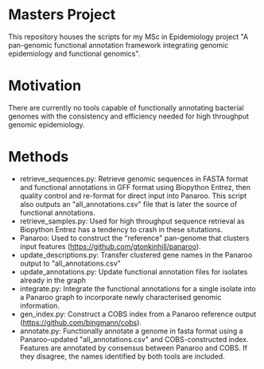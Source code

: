 # Masters Project
This repository houses the scripts for my MSc in Epidemiology project "A pan-genomic functional annotation framework integrating genomic epidemiology and functional genomics". 

# Motivation 
There are currently no tools capable of functionally annotating bacterial genomes with the consistency and efficiency needed for high throughput genomic epidemiology. 

# Methods 
* retrieve_sequences.py: Retrieve genomic sequences in FASTA format and functional annotations in GFF format using Biopython Entrez, then quality control and re-format for direct input into Panaroo. This script also outputs an "all_annotations.csv" file that is later the source of functional annotations. 
* retrieve_samples.py: Used for high throughput sequence retrieval as Biopython Entrez has a tendency to crash in these situtations. 
* Panaroo: Used to construct the "reference" pan-genome that clusters input features (https://github.com/gtonkinhill/panaroo).
* update_descriptions.py: Transfer clustered gene names in the Panaroo output to "all_annotations.csv"
* update_annotations.py: Update functional annotation files for isolates already in the graph
* integrate.py: Integrate the functional annotations for a single isolate into a Panaroo graph to incorporate newly characterised genomic information. 
* gen_index.py: Construct a COBS index from a Panaroo reference output (https://github.com/bingmann/cobs). 
* annotate.py: Functionally annotate a genome in fasta format using a Panaroo-updated "all_annotations.csv" and COBS-constructed index. Features are annotated by consensus between Panaroo and COBS. If they disagree, the names identified by both tools are included. 
